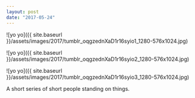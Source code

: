 ```yaml
---
layout: post
date: "2017-05-24"
---
```


![yo yo]({{ site.baseurl }}/assets/images/2017/tumblr_oqgzednXaD1r16syio1_1280-576x1024.jpg)

![yo yo]({{ site.baseurl }}/assets/images/2017/tumblr_oqgzednXaD1r16syio2_1280-576x1024.jpg)

![yo yo]({{ site.baseurl }}/assets/images/2017/tumblr_oqgzednXaD1r16syio3_1280-576x1024.jpg)

A short series of short people standing on things.
